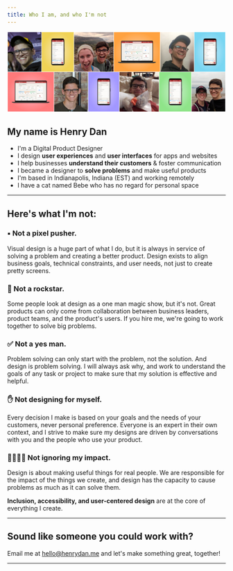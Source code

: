 ```yaml
---
title: Who I am, and who I'm not
---
```

![Me](/images/about/About6.jpg)

## My name is Henry Dan

- I'm a Digital Product Designer
- I design **user experiences** and **user interfaces** for apps and websites
- I help businesses **understand their customers** & foster communication
- I became a designer to **solve problems** and make useful products
- I'm based in Indianapolis, Indiana (EST) and working remotely
- I have a cat named Bebe who has no regard for personal space

---

## Here's what I'm not:

### ▪️ Not a pixel pusher.

Visual design is a huge part of what I do, but it is always in service of solving a problem and creating a better product. Design exists to align business goals, technical constraints, and user needs, not just to create pretty screens.

### 🎸 Not a rockstar.

Some people look at design as a one man magic show, but it's not. Great products can only come from collaboration between business leaders, product teams, and the product's users. If you hire me, we're going to work together to solve big problems.

### ✅ Not a yes man.

Problem solving can only start with the problem, not the solution. And design is problem solving. I will always ask why, and work to understand the goals of any task or project to make sure that my solution is effective and helpful.

### ✋ Not designing for myself.

Every decision I make is based on your goals and the needs of your customers, never personal preference. Everyone is an expert in their own context, and I strive to make sure my designs are driven by conversations with you and the people who use your product.

### 👩‍👩‍👧‍👦 Not ignoring my impact.

Design is about making useful things for real people. We are responsible for the impact of the things we create, and design has the capacity to cause problems as much as it can solve them.

**Inclusion, accessibility, and user-centered design** are at the core of everything I create.

---
## Sound like someone you could work with?
Email me at [hello@henrydan.me](mailto:hello@henrydan.me) and let's make something great, together!

---